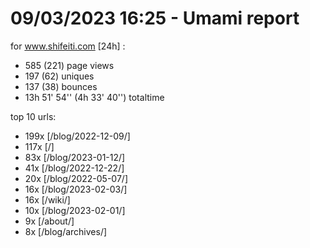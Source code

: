 # 09/03/2023 16:25 - Umami report
for www.shifeiti.com [24h] :

 - 585 (221) page views
 - 197 (62) uniques
 - 137 (38) bounces
 - 13h 51' 54'' (4h 33' 40'') totaltime


top 10 urls:
 - 199x [/blog/2022-12-09/]
 - 117x [/]
 - 83x [/blog/2023-01-12/]
 - 41x [/blog/2022-12-22/]
 - 20x [/blog/2022-05-07/]
 - 16x [/blog/2023-02-03/]
 - 16x [/wiki/]
 - 10x [/blog/2023-02-01/]
 - 9x [/about/]
 - 8x [/blog/archives/]


